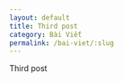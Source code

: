 ```yaml
---
layout: default
title: Third post
category: Bài Viết
permalink: /bai-viet/:slug
---
```

<p>Third post</p>